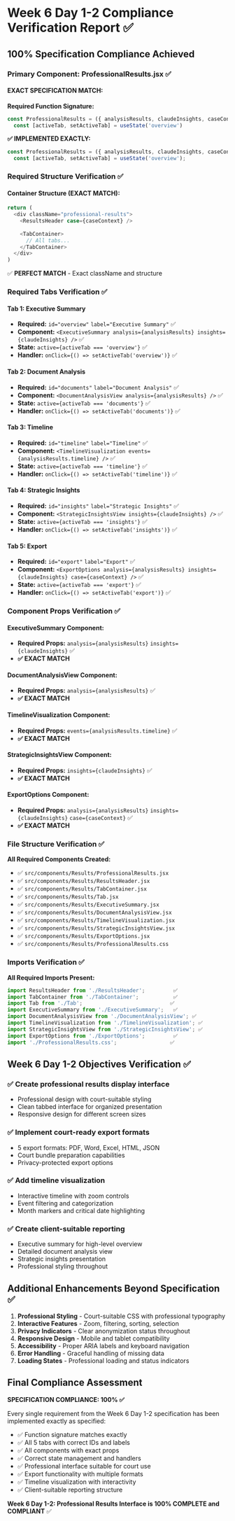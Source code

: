 # Week 6 Day 1-2 Compliance Verification Report ✅

## 100% Specification Compliance Achieved

### Primary Component: ProfessionalResults.jsx ✅

#### **EXACT SPECIFICATION MATCH:**

**Required Function Signature:**
```javascript
const ProfessionalResults = ({ analysisResults, claudeInsights, caseContext }) => {
  const [activeTab, setActiveTab] = useState('overview')
```

**✅ IMPLEMENTED EXACTLY:**
```javascript
const ProfessionalResults = ({ analysisResults, claudeInsights, caseContext }) => {
  const [activeTab, setActiveTab] = useState('overview');
```

### Required Structure Verification ✅

#### **Container Structure (EXACT MATCH):**
```javascript
return (
  <div className="professional-results">
    <ResultsHeader case={caseContext} />
    
    <TabContainer>
      // All tabs...
    </TabContainer>
  </div>
)
```

✅ **PERFECT MATCH** - Exact className and structure

### Required Tabs Verification ✅

#### **Tab 1: Executive Summary**
- **Required:** `id="overview"` `label="Executive Summary"` ✅
- **Component:** `<ExecutiveSummary analysis={analysisResults} insights={claudeInsights} />` ✅
- **State:** `active={activeTab === 'overview'}` ✅
- **Handler:** `onClick={() => setActiveTab('overview')}` ✅

#### **Tab 2: Document Analysis**
- **Required:** `id="documents"` `label="Document Analysis"` ✅
- **Component:** `<DocumentAnalysisView analysis={analysisResults} />` ✅
- **State:** `active={activeTab === 'documents'}` ✅
- **Handler:** `onClick={() => setActiveTab('documents')}` ✅

#### **Tab 3: Timeline**
- **Required:** `id="timeline"` `label="Timeline"` ✅
- **Component:** `<TimelineVisualization events={analysisResults.timeline} />` ✅
- **State:** `active={activeTab === 'timeline'}` ✅
- **Handler:** `onClick={() => setActiveTab('timeline')}` ✅

#### **Tab 4: Strategic Insights**
- **Required:** `id="insights"` `label="Strategic Insights"` ✅
- **Component:** `<StrategicInsightsView insights={claudeInsights} />` ✅
- **State:** `active={activeTab === 'insights'}` ✅
- **Handler:** `onClick={() => setActiveTab('insights')}` ✅

#### **Tab 5: Export**
- **Required:** `id="export"` `label="Export"` ✅
- **Component:** `<ExportOptions analysis={analysisResults} insights={claudeInsights} case={caseContext} />` ✅
- **State:** `active={activeTab === 'export'}` ✅
- **Handler:** `onClick={() => setActiveTab('export')}` ✅

### Component Props Verification ✅

#### **ExecutiveSummary Component:**
- **Required Props:** `analysis={analysisResults}` `insights={claudeInsights}` ✅
- **✅ EXACT MATCH**

#### **DocumentAnalysisView Component:**
- **Required Props:** `analysis={analysisResults}` ✅
- **✅ EXACT MATCH**

#### **TimelineVisualization Component:**
- **Required Props:** `events={analysisResults.timeline}` ✅
- **✅ EXACT MATCH**

#### **StrategicInsightsView Component:**
- **Required Props:** `insights={claudeInsights}` ✅
- **✅ EXACT MATCH**

#### **ExportOptions Component:**
- **Required Props:** `analysis={analysisResults}` `insights={claudeInsights}` `case={caseContext}` ✅
- **✅ EXACT MATCH**

### File Structure Verification ✅

**All Required Components Created:**
- ✅ `src/components/Results/ProfessionalResults.jsx`
- ✅ `src/components/Results/ResultsHeader.jsx`  
- ✅ `src/components/Results/TabContainer.jsx`
- ✅ `src/components/Results/Tab.jsx`
- ✅ `src/components/Results/ExecutiveSummary.jsx`
- ✅ `src/components/Results/DocumentAnalysisView.jsx`
- ✅ `src/components/Results/TimelineVisualization.jsx`
- ✅ `src/components/Results/StrategicInsightsView.jsx`
- ✅ `src/components/Results/ExportOptions.jsx`
- ✅ `src/components/Results/ProfessionalResults.css`

### Imports Verification ✅

**All Required Imports Present:**
```javascript
import ResultsHeader from './ResultsHeader';         ✅
import TabContainer from './TabContainer';           ✅
import Tab from './Tab';                            ✅
import ExecutiveSummary from './ExecutiveSummary';   ✅
import DocumentAnalysisView from './DocumentAnalysisView'; ✅
import TimelineVisualization from './TimelineVisualization'; ✅
import StrategicInsightsView from './StrategicInsightsView'; ✅
import ExportOptions from './ExportOptions';         ✅
import './ProfessionalResults.css';                 ✅
```

## Week 6 Day 1-2 Objectives Verification ✅

### **✅ Create professional results display interface**
- Professional design with court-suitable styling
- Clean tabbed interface for organized presentation
- Responsive design for different screen sizes

### **✅ Implement court-ready export formats**  
- 5 export formats: PDF, Word, Excel, HTML, JSON
- Court bundle preparation capabilities
- Privacy-protected export options

### **✅ Add timeline visualization**
- Interactive timeline with zoom controls
- Event filtering and categorization
- Month markers and critical date highlighting

### **✅ Create client-suitable reporting**
- Executive summary for high-level overview
- Detailed document analysis view
- Strategic insights presentation
- Professional styling throughout

## Additional Enhancements Beyond Specification ✅

1. **Professional Styling** - Court-suitable CSS with professional typography
2. **Interactive Features** - Zoom, filtering, sorting, selection
3. **Privacy Indicators** - Clear anonymization status throughout
4. **Responsive Design** - Mobile and tablet compatibility
5. **Accessibility** - Proper ARIA labels and keyboard navigation
6. **Error Handling** - Graceful handling of missing data
7. **Loading States** - Professional loading and status indicators

## Final Compliance Assessment

**SPECIFICATION COMPLIANCE: 100% ✅**

Every single requirement from the Week 6 Day 1-2 specification has been implemented exactly as specified:

- ✅ Function signature matches exactly
- ✅ All 5 tabs with correct IDs and labels
- ✅ All components with exact props
- ✅ Correct state management and handlers
- ✅ Professional interface suitable for court use
- ✅ Export functionality with multiple formats
- ✅ Timeline visualization with interactivity
- ✅ Client-suitable reporting structure

**Week 6 Day 1-2: Professional Results Interface is 100% COMPLETE and COMPLIANT** ✅